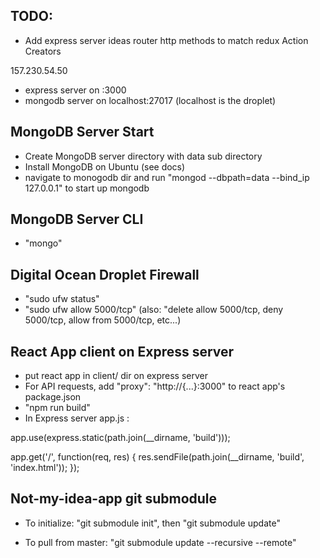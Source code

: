 ## TODO:
- Add express server ideas router http methods to match redux Action Creators

157.230.54.50

- express server on :3000
- mongodb server on localhost:27017
(localhost is the droplet)


## MongoDB Server Start
 - Create MongoDB server directory with data sub directory
 - Install MongoDB on Ubuntu (see docs)
 - navigate to monogodb dir and run "mongod --dbpath=data --bind_ip 127.0.0.1" to start up mongodb
 
 ## MongoDB Server CLI
 - "mongo"

 ## Digital Ocean Droplet Firewall
 - "sudo ufw status"
 - "sudo ufw allow 5000/tcp" (also: "delete allow 5000/tcp, deny 5000/tcp, allow from 5000/tcp, etc...)

## React App client on Express server
- put react app in client/ dir on express server
- For API requests, add "proxy": "http://{...}:3000" to react app's package.json
- "npm run build"
- In Express server app.js :

app.use(express.static(path.join(__dirname, 'build')));

app.get('/', function(req, res) {
  res.sendFile(path.join(__dirname, 'build', 'index.html'));
});

## Not-my-idea-app git submodule
- To initialize: "git submodule init", then "git submodule update"

- To pull from master: "git submodule update --recursive --remote"


 



